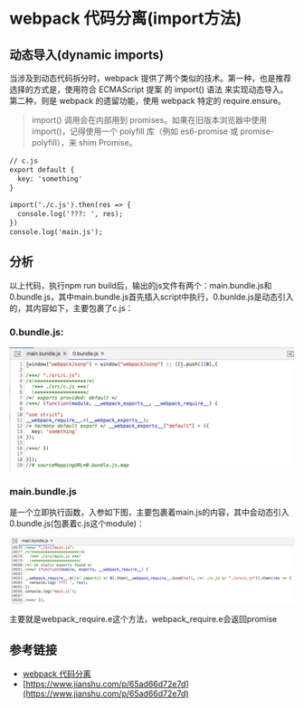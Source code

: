 # webpack 代码分离(import方法)

## 动态导入(dynamic imports) 

当涉及到动态代码拆分时，webpack 提供了两个类似的技术。第一种，也是推荐选择的方式是，使用符合 ECMAScript 提案 的 import() 语法 来实现动态导入。第二种，则是 webpack 的遗留功能，使用 webpack 特定的 require.ensure。

> import() 调用会在内部用到 promises。如果在旧版本浏览器中使用 import()，记得使用一个 polyfill 库（例如 es6-promise 或 promise-polyfill），来 shim Promise。

```
// c.js
export default {
  key: 'something'
}
```

```
import('./c.js').then(res => {
  console.log('???: ', res);
})
console.log('main.js');
```

## 分析

以上代码，执行npm run build后，输出的js文件有两个：main.bundle.js和0.bundle.js，其中main.bundle.js首先插入script中执行，0.bunlde.js是动态引入的，其内容如下，主要包裹了c.js：

### 0.bundle.js:

![c.js](./img1.jpg)

### main.bundle.js

是一个立即执行函数，入参如下图，主要包裹着main.js的内容，其中会动态引入0.bundle.js(包裹着c.js这个module)：

![mian.js](./img2.jpg)

主要就是webpack_require.e这个方法，webpack_require.e会返回promise

## 参考链接

* [webpack 代码分离](https://webpack.docschina.org/guides/code-splitting/#%E5%8A%A8%E6%80%81%E5%AF%BC%E5%85%A5-dynamic-imports-)
* [https://www.jianshu.com/p/65ad66d72e7d](https://www.jianshu.com/p/65ad66d72e7d)
